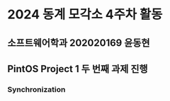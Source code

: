 # 2024 동계 모각소 4주차 활동

## 소프트웨어학과 202020169 윤동현

## PintOS Project 1 두 번째 과제 진행

### Synchronization

